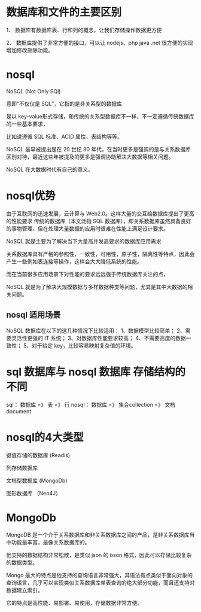 


# 数据库和文件的主要区别

1、 数据库有数据库表、行和列的概念，让我们存储操作数据更方便

2、 数据库提供了非常方便的接口，可以让 nodejs、php java .net 很方便的实现增加修改删除功能。

 


# nosql

NoSQL (Not Only SQl) 

意即“不仅仅是 SQL”，它指的是非关系型的数据库

是以 key-value形式存储，和传统的关系型数据库不一样，不一定遵循传统数据库的一些基本要求，

比如说遵循 SQL 标准、ACID 属性、表结构等等。

NoSQL 最早被提出是在 20 世纪 80 年代，在当时更多是强调的是与关系数据库区别对待，最近这些年被提及的更多是强调协助解决大数据等相关问题。

NoSQL 在大数据时代有自己的意义。


# nosql优势

由于互联网的迅速发展，云计算与 Web2.0。这样大量的交互给数据库提出了更高的性能要求
传统的数据库（本文泛指 SQL 数据库），即关系数据库虽然具备良好的事物管理，但在处理大量数据的应用时很难在性能上满足设计要求。

NoSQL 就是主要为了解决当下大量高并发高要求的数据库应用需求

关系数据库具有严格的参照性，一致性，可用性，原子性，隔离性等特点，因此会产生一些例如表连接等操作，这样会大大降低系统的性能。

而在当前很多应用场景下对性能的要求远远强于传统数据库关注的点，

NoSQL 就是为了解决大规模数据与多样数据种类等问题，尤其是其中大数据的相关问题。 



## nosql 适用场景

NoSQL 数据库在以下的这几种情况下比较适用：
1、数据模型比较简单；
2、需要灵活性更强的 IT 系统；
3、对数据库性能要求较高；
4、不需要高度的数据一致性；
5、对于给定 key，比较容易映射复杂值的环境。




# sql 数据库与 nosql 数据库 存储结构的不同

sql：   数据库 =》 表   =》  行
nosql： 数据库 =》 集合collection =》 文档document 




# nosql的4大类型

键值存储的数据库    (Readis)

列存储数据库

文档型数据库    (MongoDb)

图形数据库 （Neo4J）



# MongoDb

MongoDB 是一个介于关系数据库和非关系数据库之间的产品，是非关系数据库当中功能最丰富，最像关系数据库的。

他支持的数据结构非常松散，是类似 json 的 bson 格式，因此可以存储比较复杂的数据类型。

Mongo 最大的特点是他支持的查询语言非常强大，其语法有点类似于面向对象的查询语言，几乎可以实现类似关系数据库单表查询的绝大部分功能，而且还支持对数据建立索引。

它的特点是高性能、易部署、易使用，存储数据非常方便。
